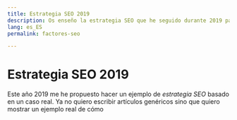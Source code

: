 ```yaml
---
title: Estrategia SEO 2019
description: Os enseño la estrategia SEO que he seguido durante 2019 para posicionarme
lang: es_ES
permalink: factores-seo

---
```


# Estrategia SEO 2019

Este año 2019 me he propuesto hacer un ejemplo de *estrategia SEO* basado en un caso real. Ya no quiero escribir artículos genéricos sino que quiero mostrar un ejemplo real de cómo 
<!--stackedit_data:
eyJoaXN0b3J5IjpbLTg5Mzc3ODk0NCwtMTY2NjU1NzY0MF19
-->